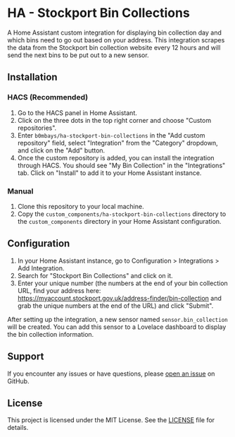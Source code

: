 # HA - Stockport Bin Collections

A Home Assistant custom integration for displaying bin collection day and which bins need to go out based on your address. This integration scrapes the data from the Stockport bin collection website every 12 hours and will send the next bins to be put out to a new sensor.

## Installation

### HACS (Recommended)

1. Go to the HACS panel in Home Assistant.
2. Click on the three dots in the top right corner and choose "Custom repositories".
3. Enter `b0mbays/ha-stockport-bin-collections` in the "Add custom repository" field, select "Integration" from the "Category" dropdown, and click on the "Add" button.
4. Once the custom repository is added, you can install the integration through HACS. You should see "My Bin Collection" in the "Integrations" tab. Click on "Install" to add it to your Home Assistant instance.

### Manual

1. Clone this repository to your local machine.
2. Copy the `custom_components/ha-stockport-bin-collections` directory to the `custom_components` directory in your Home Assistant configuration.

## Configuration

1. In your Home Assistant instance, go to Configuration > Integrations > Add Integration.
2. Search for "Stockport Bin Collections" and click on it.
3. Enter your unique number (the numbers at the end of your bin collection URL, find your address here: https://myaccount.stockport.gov.uk/address-finder/bin-collection and grab the unique numbers at the end of the URL) and click "Submit".

After setting up the integration, a new sensor named `sensor.bin_collection` will be created. You can add this sensor to a Lovelace dashboard to display the bin collection information.

## Support

If you encounter any issues or have questions, please [open an issue](https://github.com/b0mbays/ha-stockport-bin-collections/issues) on GitHub.

## License

This project is licensed under the MIT License. See the [LICENSE](LICENSE) file for details.
